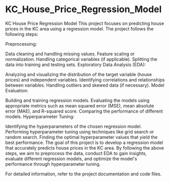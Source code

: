 # KC_House_Price_Regression_Model
KC House Price Regression Model
This project focuses on predicting house prices in the KC area using a regression model. The project follows the following steps:

Preprocessing:

Data cleaning and handling missing values.
Feature scaling or normalization.
Handling categorical variables (if applicable).
Splitting the data into training and testing sets.
Exploratory Data Analysis (EDA):

Analyzing and visualizing the distribution of the target variable (house prices) and independent variables.
Identifying correlations and relationships between variables.
Handling outliers and skewed data (if necessary).
Model Evaluation:

Building and training regression models.
Evaluating the models using appropriate metrics such as mean squared error (MSE), mean absolute error (MAE), and R-squared score.
Comparing the performance of different models.
Hyperparameter Tuning:

Identifying the hyperparameters of the chosen regression model.
Performing hyperparameter tuning using techniques like grid search or random search.
Finding the optimal hyperparameter values that yield the best performance.
The goal of this project is to develop a regression model that accurately predicts house prices in the KC area. By following the above steps, we aim to preprocess the data, conduct EDA to gain insights, evaluate different regression models, and optimize the model's performance through hyperparameter tuning.

For detailed information, refer to the project documentation and code files.
